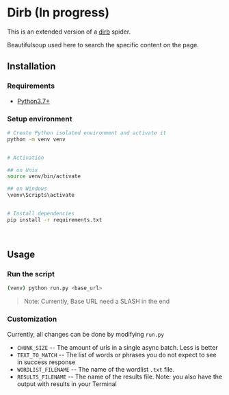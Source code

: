 # Dirb (In progress)

This is an extended version of a [dirb](https://www.kali.org/tools/dirb/) spider.

Beautifulsoup used here to search the specific content on the page.


## Installation

### Requirements
- [Python3.7+](https://www.python.org/downloads/)

### Setup environment
```bash
# Create Python isolated environment and activate it
python -m venv venv


# Activation

## on Unix
source venv/bin/activate

## on Windows
\venv\Scripts\activate


# Install dependencies
pip install -r requirements.txt
```

<br>

## Usage

### Run the script
```bash
(venv) python run.py <base_url>
```
> Note: Currently, Base URL need a SLASH in the end


### Customization
Currently, all changes can be done by modifying `run.py`

- `CHUNK_SIZE` -- The amount of urls in a single async batch. Less is better
- `TEXT_TO_MATCH` -- The list of words or phrases you do not expect to see in success response
- `WORDLIST_FILENAME` -- The name of the wordlist `.txt` file.
- `RESULTS_FILENAME` -- The name of the results file. Note: you also have the output with results in your Terminal
